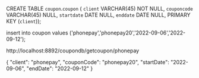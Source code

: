 CREATE TABLE `coupon`.`coupon` (
  `client` VARCHAR(45) NOT NULL,
  `couponcode` VARCHAR(45) NULL,
  `startdate` DATE NULL,
  `enddate` DATE NULL,
  PRIMARY KEY (`client`));

insert into coupon values ('phonepay','phonepay20','2022-09-06','2022-09-12');



http://localhost:8892/coupondb/getcoupon/phonepay


{
    "client": "phonepay",
    "couponCode": "phonepay20",
    "startDate": "2022-09-06",
    "endDate": "2022-09-12"
}
